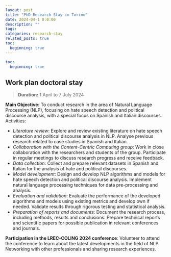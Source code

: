 ```yaml
---
layout: post
title: "PhD Research Stay in Torino"
date: 2024-04-1 0:0:00
description: ""
tags: 
categories: research-stay
related_posts: true
toc:
  beginning: true
---
```


```yml
toc:
  beginning: true
```

## Work plan doctoral stay
> **Duration:** 1 April to 7 July 2024

**Main Objective:** To conduct research in the area of Natural Language Processing (NLP), focusing on hate speech detection and political discourse analysis, with a special focus on Spanish and Italian discourses.
Activities:
- *Literature review*: Explore and review existing literature on hate speech detection and political discourse analysis in NLP. Analyse previous research related to case studies in Spanish and Italian.
- *Collaboration with the Content-Centric Computing group*: Work in close collaboration with the researchers and students of the group. Participate in regular meetings to discuss research progress and receive feedback.
- *Data collection*: Collect and prepare relevant datasets in Spanish and Italian for the analysis of hate and political discourses.
- *Model development*: Design and develop NLP algorithms and models for hate speech detection and political discourse analysis. Implement natural language processing techniques for data pre-processing and analysis.
- *Evaluation and validation*: Evaluate the performance of the developed algorithms and models using existing metrics and develop own if needed. Validate results through rigorous testing and statistical analysis.
- *Preparation of reports and documents*: Document the research process, including methods, results and conclusions. Prepare technical reports and scientific papers for possible publication in relevant conferences and journals.

**Participation in the LREC-COLING 2024 conference**: Volunteer to attend the conference to learn about the latest developments in the field of NLP. Networking with other professionals and sharing research experiences.

